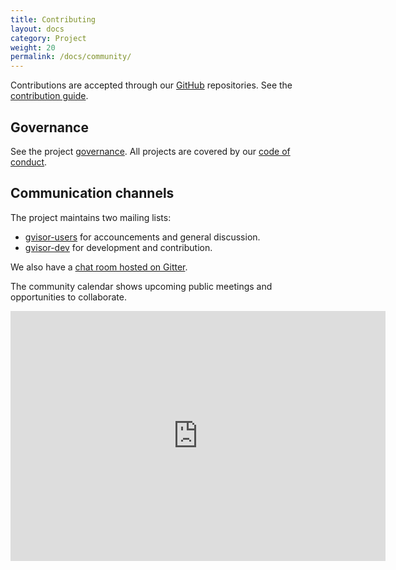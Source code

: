 ```yaml
---
title: Contributing
layout: docs
category: Project
weight: 20
permalink: /docs/community/
---
```


Contributions are accepted through our [GitHub][github] repositories. See the
[contribution guide][contributing].

## Governance

See the project [governance][governance]. All projects are covered by our [code
of conduct][codeofconduct].

## Communication channels

The project maintains two mailing lists:

* [gvisor-users][gvisor-users] for accouncements and general discussion.
* [gvisor-dev][gvisor-dev] for development and contribution.

We also have a [chat room hosted on Gitter][gitter-chat].

The community calendar shows upcoming public meetings and opportunities to
collaborate.

<iframe src="https://calendar.google.com/calendar/b/1/embed?showTitle=0&amp;height=600&amp;wkst=1&amp;bgcolor=%23FFFFFF&amp;src=bd6f4k210u3ukmlj9b8vl053fk%40group.calendar.google.com&amp;color=%23AB8B00&amp;ctz=America%2FLos_Angeles" style="border-width:0" width="600" height="400" frameborder="0" scrolling="no"></iframe>

[contributing]: https://github.com/google/gvisor/blob/master/CONTRIBUTING.md
[github]: https://github.com/google/gvisor
[gitter-chat]: https://gitter.im/gvisor/community
[governance]: https://github.com/google/gvisor/blob/master/GOVERNANCE.md
[gvisor-dev]: https://groups.google.com/forum/#!forum/gvisor-dev
[gvisor-users]: https://groups.google.com/forum/#!forum/gvisor-users
[codeofconduct]: https://github.com/google/gvisor/blob/master/CODE_OF_CONDUCT.md
